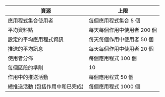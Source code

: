 資源|上限
---|---
應用程式集合使用者|每個應用程式集合 5 個
平均資料點|每天每個作用中使用者 200 個
設定的平均應用程式資訊|每天每個作用中使用者 50 個
推送的平均訊息|每天每個作用中使用者 20 個
使用者分佈|每個應用程式 100 個
每個區段的準則|10
作用中的推送活動|每個應用程式 50 個
總推送活動 (包括作用中和已完成)|每個應用程式 1000 個

<!---HONumber=August15_HO7-->

<!---HONumber=August15_HO7-->